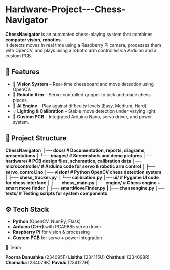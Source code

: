 # Hardware-Project---Chess-Navigator
**ChessNavigator** is an automated chess-playing system that combines **computer vision**, **robotics**.  
It detects moves in real time using a Raspberry Pi camera, processes them with OpenCV, and plays using a robotic arm controlled via Arduino and a custom PCB.

## 🚀 Features
- 🎥 **Vision System** – Real-time chessboard and move detection using OpenCV.  
- 🤖 **Robotic Arm** – Servo-controlled gripper to pick and place chess pieces.  
- 🧠 **AI Engine** – Play against difficulty levels (Easy, Medium, Hard).  
- 💡 **Lighting & Calibration** – Stable move detection under varying light.  
- 🔌 **Custom PCB** – Integrated Arduino Nano, servo driver, and power system.  

## 📂 Project Structure
**ChessNavigator**/
**│── docs/ # Documentation, reports, diagrams, presentations**
**│ └── images/ # Screenshots and demo pictures**
**│── hardware/ # PCB design files, schematics, calibration data**
**│── microcontroller/ # Arduino code for servo & robotic arm control**
**│ ├── servo_control.ino**
**│── vision/ # Python OpenCV chess detection system**
**│ ├── chess_tracker.py**
**│ └── calibration.py**
**│── ui/ # Pygame UI code for chess interface**
**│ ├── chess_main.py**
**│── engine/ # Chess engine + smart move finder**
**│ ├── smartMoveFinder.py**
**| ├── chessengine.py**
**│── tests/ # Testing scripts for system components**


## ⚙️ Tech Stack
- **Python** (OpenCV, NumPy, Flask)  
- **Arduino (C++)** with PCA9685 servo driver  
- **Raspberry Pi** for vision & processing  
- **Custom PCB** for servo + power integration  


👥 Team

**Poorna Danushka** (234095F)
**Lisitha** (234115U)
**Chathuni** (234098R)
**Chamalka** (234079K)
**Pavidu** (234127H)
